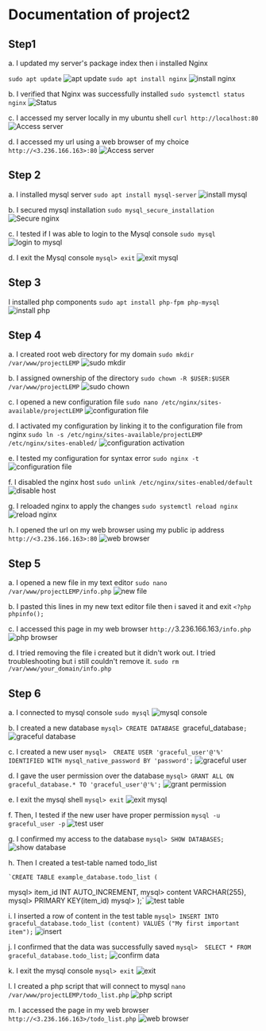 # Documentation of project2
## Step1
a. I updated my server's package index then i installed Nginx
	
`sudo apt update`
    ![apt update](\images\image1.png)
    `sudo apt install nginx`
    ![install nginx](\images\image2.PNG)

b. I verified that Nginx was successfully installed
    `sudo systemctl status nginx`
    ![Status](\images\image3.PNG)


c. I accessed my server locally in my ubuntu shell
    `curl http://localhost:80`
    ![Access server](\images\image4.PNG)


d. I accessed my url using a web browser of my choice
    `http://<3.236.166.163>:80`
    ![Access server](\images\browser1.PNG)

## Step 2
a. I installed mysql server
   `sudo apt install mysql-server`
    ![install mysql](\images\image5.PNG)

    
b. I secured mysql installation
    `sudo mysql_secure_installation`
    ![Secure nginx](\images\image6.PNG)


c. I tested if I was able to login to the Mysql console
    `sudo mysql`
    ![login to mysql](\images\image7.PNG)


d. I exit the Mysql console
    `mysql> exit`
    ![exit mysql](\images\image8.PNG)


## Step 3
 I installed php components
     `sudo apt install php-fpm php-mysql`
    ![install php](\images\image9.PNG)


## Step 4
a. I created root web directory for my domain
   `sudo mkdir /var/www/projectLEMP`
    ![sudo mkdir](\images\image10.PNG)


b. I assigned ownership of the directory
    `sudo chown -R $USER:$USER /var/www/projectLEMP`
    ![sudo chown](\images\image11.PNG)



c. I opened a new configuration file
   `sudo nano /etc/nginx/sites-available/projectLEMP`
    ![configuration file](\images\image12.PNG)


d. I activated my configuration by linking it to the configuration file from nginx
     `sudo ln -s /etc/nginx/sites-available/projectLEMP /etc/nginx/sites-enabled/`
    ![configuration activation](\images\image13.PNG)

e. I tested my configuration for syntax error
    `sudo nginx -t`
    ![configuration file](\images\image14.PNG)


f. I disabled the nginx host
   `sudo unlink /etc/nginx/sites-enabled/default`
  ![disable host](\images\image15.PNG)


g. I reloaded nginx to apply the changes
    `sudo systemctl reload nginx`
    ![reload nginx](\images\image16.PNG)


h. I opened the url on my web browser using my public ip address
     `http://<3.236.166.163>:80`
     ![web browser](\images\browser1.PNG)

## Step 5
a. I opened a new file in my text editor
   `sudo nano /var/www/projectLEMP/info.php`
  ![new file](\images\image17.PNG)


b. I pasted this lines in my new text editor file then i saved it and exit
   `<?php
phpinfo();`

c. I accessed this page in my web browser
   `http://`3.236.166.163`/info.php`
   ![php browser](\images\browser2.PNG)

d. I tried removing the file i created but it didn't work out. I tried troubleshooting but i still couldn't remove it.
   `sudo rm /var/www/your_domain/info.php`


## Step 6
a. I connected to mysql console
   `sudo mysql`
  ![mysql console](\images\image18.PNG)


b. I created a new database
   `mysql> CREATE DATABASE `graceful_database`;`
   ![graceful database](\images\image19.PNG)


c. I created a new user
   `mysql>  CREATE USER 'graceful_user'@'%' IDENTIFIED WITH mysql_native_password BY 'password';`
   ![graceful user](\images\image20.PNG)


d. I gave the user permission over the database
   `mysql> GRANT ALL ON graceful_database.* TO 'graceful_user'@'%';`
   ![grant permission](\images\image21.PNG)

e. I exit the mysql shell
   `mysql> exit`
  ![exit mysql](\images\image22.PNG)

f. Then, I tested if the new user have proper permission
   `mysql -u graceful_user -p`
   ![test user](\images\image23.PNG)

g. I confirmed my access to the database
    `mysql> SHOW DATABASES;`
    ![show database](\images\image24.PNG)

h. Then I created a test-table named todo_list

    `CREATE TABLE example_database.todo_list (
mysql>     item_id INT AUTO_INCREMENT,
mysql>     content VARCHAR(255),
mysql>     PRIMARY KEY(item_id)
mysql> );`
    ![test table](\images\image25.PNG)

i. I inserted a row of content in the test table
   `mysql> INSERT INTO graceful_database.todo_list (content) VALUES ("My first important item");`
   ![insert](\images\image26.PNG)

j. I confirmed that the data was successfully saved
    `mysql>  SELECT * FROM graceful_database.todo_list;`
    ![confirm data](\images\image26.PNG)

k. I exit the mysql console
    `mysql> exit`
    ![exit](\images\image27.PNG)

l. I created a php script that will connect to mysql
    `nano /var/www/projectLEMP/todo_list.php`
     ![php script](\images\image28.PNG)

m. I accessed the page in my web browser
   `http://<3.236.166.163>/todo_list.php`
   ![web browser](images/browser3.PNG)










   




  





   



    

